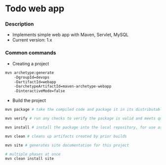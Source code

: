 # Todo web app 

### Description
- Implements simple web app with Maven, Servlet, MySQL
- Current version: 1.x

### Common commands

- Creating a project
```sh
mvn archetype:generate 
	-DgroupId=devops
	-DartifactId=webapp
	-DarchetypeArtifactId=maven-archetype-webapp
	-DinteractiveMode=false
```

- Build the project
```sh
mvn package # take the compiled code and package it in its distributable format, such as a JAR.

mvn verify # run any checks to verify the package is valid and meets quality criteria

mvn install # install the package into the local repository, for use as a dependency in other projects locally

mvn clean # cleans up artifacts created by prior builds

mvn site # generates site documentation for this project

# multiple phases at once
mvn clean install site
```